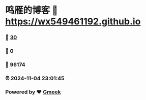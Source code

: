 # 鸣雁的博客 :link: https://wx549461192.github.io 
### :page_facing_up: [30](https://wx549461192.github.io/tag.html) 
### :speech_balloon: 0 
### :hibiscus: 96174 
### :alarm_clock: 2024-11-04 23:01:45 
### Powered by :heart: [Gmeek](https://github.com/Meekdai/Gmeek)
